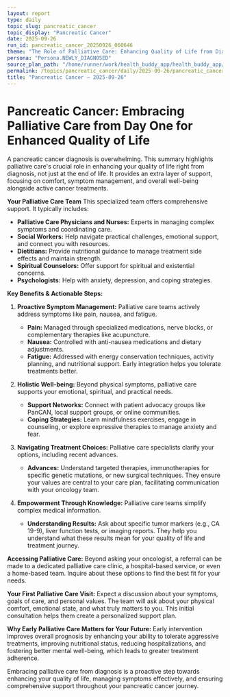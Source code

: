 ```yaml
---
layout: report
type: daily
topic_slug: pancreatic_cancer
topic_display: "Pancreatic Cancer"
date: 2025-09-26
run_id: pancreatic_cancer_20250926_060646
theme: "The Role of Palliative Care: Enhancing Quality of Life from Diagnosis"
persona: "Persona.NEWLY_DIAGNOSED"
source_plan_path: "/home/runner/work/health_buddy_app/health_buddy_app/.results/pancreatic_cancer/weekly_plan/2025-09-22/plan.json"
permalink: /topics/pancreatic_cancer/daily/2025-09-26/pancreatic_cancer_20250926_060646/
title: "Pancreatic Cancer — 2025-09-26"
---
```


# Pancreatic Cancer: Embracing Palliative Care from Day One for Enhanced Quality of Life

A pancreatic cancer diagnosis is overwhelming. This summary highlights palliative care's crucial role in enhancing your quality of life right from diagnosis, not just at the end of life. It provides an extra layer of support, focusing on comfort, symptom management, and overall well-being alongside active cancer treatments.

**Your Palliative Care Team**
This specialized team offers comprehensive support. It typically includes:
*   **Palliative Care Physicians and Nurses:** Experts in managing complex symptoms and coordinating care.
*   **Social Workers:** Help navigate practical challenges, emotional support, and connect you with resources.
*   **Dietitians:** Provide nutritional guidance to manage treatment side effects and maintain strength.
*   **Spiritual Counselors:** Offer support for spiritual and existential concerns.
*   **Psychologists:** Help with anxiety, depression, and coping strategies.

**Key Benefits & Actionable Steps:**

1.  **Proactive Symptom Management:** Palliative care teams actively address symptoms like pain, nausea, and fatigue.
    *   **Pain:** Managed through specialized medications, nerve blocks, or complementary therapies like acupuncture.
    *   **Nausea:** Controlled with anti-nausea medications and dietary adjustments.
    *   **Fatigue:** Addressed with energy conservation techniques, activity planning, and nutritional support. Early integration helps you tolerate treatments better.

2.  **Holistic Well-being:** Beyond physical symptoms, palliative care supports your emotional, spiritual, and practical needs.
    *   **Support Networks:** Connect with patient advocacy groups like PanCAN, local support groups, or online communities.
    *   **Coping Strategies:** Learn mindfulness exercises, engage in counseling, or explore expressive therapies to manage anxiety and fear.

3.  **Navigating Treatment Choices:** Palliative care specialists clarify your options, including recent advances.
    *   **Advances:** Understand targeted therapies, immunotherapies for specific genetic mutations, or new surgical techniques. They ensure your values are central to your care plan, facilitating communication with your oncology team.

4.  **Empowerment Through Knowledge:** Palliative care teams simplify complex medical information.
    *   **Understanding Results:** Ask about specific tumor markers (e.g., CA 19-9), liver function tests, or imaging reports. They help you understand what these results mean for your quality of life and treatment journey.

**Accessing Palliative Care:**
Beyond asking your oncologist, a referral can be made to a dedicated palliative care clinic, a hospital-based service, or even a home-based team. Inquire about these options to find the best fit for your needs.

**Your First Palliative Care Visit:**
Expect a discussion about your symptoms, goals of care, and personal values. The team will ask about your physical comfort, emotional state, and what truly matters to you. This initial consultation helps them create a personalized support plan.

**Why Early Palliative Care Matters for Your Future:**
Early intervention improves overall prognosis by enhancing your ability to tolerate aggressive treatments, improving nutritional status, reducing hospitalizations, and fostering better mental well-being, which leads to greater treatment adherence.

Embracing palliative care from diagnosis is a proactive step towards enhancing your quality of life, managing symptoms effectively, and ensuring comprehensive support throughout your pancreatic cancer journey.
